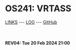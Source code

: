 ---
---

# OS241: VRTASS

[LINKS](LINKS/) --- [LOG](TXT/mylog.txt) --- [GitHub](https://github.com/vrtass/os241/)

<br><b>
#### REV04: Tue 20 Feb 2024 21:00
<br>
